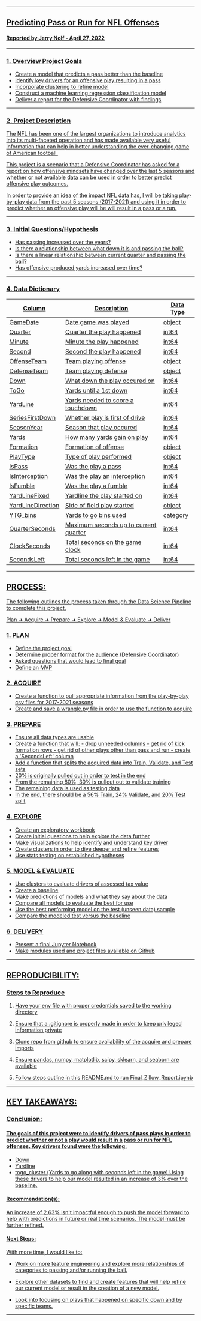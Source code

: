 ---- 
## <u>Predicting Pass or Run for NFL Offenses<u>
#### Reported by Jerry Nolf  -  April 27, 2022
---- 
### 1. Overview Project Goals
- Create a model that predicts a pass better than the baseline
- Identify key drivers for an offensive play resulting in a pass
- Incorporate clustering to refine model
- Construct a machine learning regression classification model
- Deliver a report for the Defensive Coordinator with findings


---- 
### 2. Project Description
The NFL has been one of the largest organizations to introduce analytics into its multi-faceted operation and has made available very useful information that can help in better understanding the ever-changing game of American football.

This project is a scenario that a Defensive Coordinator has asked for a report on how offensive mindsets have changed over the last 5 seasons and whether or not available data can be used in order to better predict offensive play outcomes.

In order to provide an idea of the impact NFL data has, I will be taking play-by-play data from the past 5 seasons (2017-2021) and using it in order to predict whether an offensive play will be will result in a pass or a run.


---- 
### 3. Initial Questions/Hypothesis
- Has passing increased over the years?
- Is there a relationship between what down it is and passing the ball?
- Is there a linear relationship between current quarter and passing the ball?
- Has offensive produced yards increased over time?


---- 
### 4. Data Dictionary 
| Column            | Description                    | Data Type  |               
|-------------------|--------------------------------|------------|           
|GameDate           | Date game was played           |object      |                
|Quarter            | Quarter the play happened      |int64       |                
|Minute             | Minute the play happened       |int64       |                
|Second             | Second the play happened       |int64       |              
|OffenseTeam        | Team playing offense           |object      |           
|DefenseTeam        | Team playing defense           |object      |           
|Down               | What down the play occured on  |int64       |           
|ToGo               | Yards until a 1st down         |int64       |           
|YardLine           | Yards needed to score a touchdown  |int64   |           
|SeriesFirstDown    | Whether play is first of drive |int64       |           
|SeasonYear         | Season that play occured       |int64       |           
|Yards              | How many yards gain on play    |int64       |           
|Formation          | Formation of offense           |object      |           
|PlayType           | Type of play performed         |object      |           
|IsPass             | Was the play a pass            |int64       |           
|IsInterception     | Was the play an interception   |int64       |           
|IsFumble           | Was the play a fumble          |int64       |           
|YardLineFixed      | Yardline the play started on   |int64       |           
|YardLineDirection  | Side of field play started     |object      |           
|YTG_bins           | Yards to go bins used          |category    |           
|QuarterSeconds     | Maximum seconds up to current quarter  |int64  |           
|ClockSeconds       | Total seconds on the game clock |int64       |           
|SecondsLeft        | Total seconds left in the game |int64        | 


---- 
## PROCESS:
The following outlines the process taken through the Data Science Pipeline to complete this project.  

Plan ➜ Acquire ➜ Prepare ➜ Explore ➜ Model & Evaluate ➜ Deliver

### 1. PLAN
- Define the project goal
- Determine proper format for the audience (Defensive Coordinator)
- Asked questions that would lead to final goal
- Define an MVP


### 2. ACQUIRE
- Create a function to pull appropriate information from the play-by-play csv files for 2017-2021 seasons
- Create and save a wrangle.py file in order to use the function to acquire


### 3. PREPARE
- Ensure all data types are usable
- Create a function that  will:
        - drop unneeded columns
        - get rid of kick formation rows 
        - get rid of other plays other than pass and run
        - create a 'SecondsLeft' column
- Add a function that splits the acquired data into Train, Validate, and Test sets
- 20% is originally pulled out in order to test in the end
- From the remaining 80%, 30% is pullout out to validate training
- The remaining data is used as testing data
- In the end, there should be a 56% Train, 24% Validate, and 20% Test split 


### 4. EXPLORE
- Create an exploratory workbook
- Create initial questions to help explore the data further
- Make visualizations to help identify and understand key driver
- Create clusters in order to dive deeper and refine features
- Use stats testing on established hypotheses


### 5. MODEL & EVALUATE
- Use clusters to evaluate drivers of assessed tax value
- Create a baseline
- Make predictions of models and what they say about the data
- Compare all models to evaluate the best for use
- Use the best performing model on the test (unseen data) sample
- Compare the modeled test versus the baseline


### 6. DELIVERY
- Present a final Jupyter Notebook
- Make modules used and project files available on Github

---- 
## REPRODUCIBILITY: 
	
### Steps to Reproduce
1. Have your env file with proper credentials saved to the working directory

2. Ensure that a .gitignore is properly made in order to keep privileged information private

3. Clone repo from github to ensure availability of the acquire and prepare imports

4. Ensure pandas, numpy, matplotlib, scipy, sklearn, and seaborn are available

5. Follow steps outline in this README.md to run Final_Zillow_Report.ipynb


---- 
## KEY TAKEAWAYS:

### Conclusion:
#### The goals of this project were to identify drivers of pass plays in order to predict whether or not a play would result in a pass or run for NFL offenses. Key drivers found were the following:

- Down
- Yardline
- togo_cluster (Yards to go along with seconds left in the game)
Using these drivers to help our model resulted in an increase of 3% over the baseline.

#### Recommendation(s):
An increase of 2.63% isn't impactful enough to push the model forward to help with predictions in future or real time scenarios. The model must be further refined.

#### Next Steps:
With more time, I would like to:

- Work on more feature engineering and explore more relationships of categories to passing and/or running the ball.

- Explore other datasets to find and create features that will help refine our current model or result in the creation of a new model.

- Look into focusing on plays that happened on specific down and by specific teams. 

---- 
